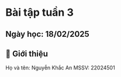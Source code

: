 # Bài tập tuần 3
## Ngày học: 18/02/2025

## 📌 Giới thiệu
Họ và tên: Nguyễn Khắc An
MSSV: 22024501


